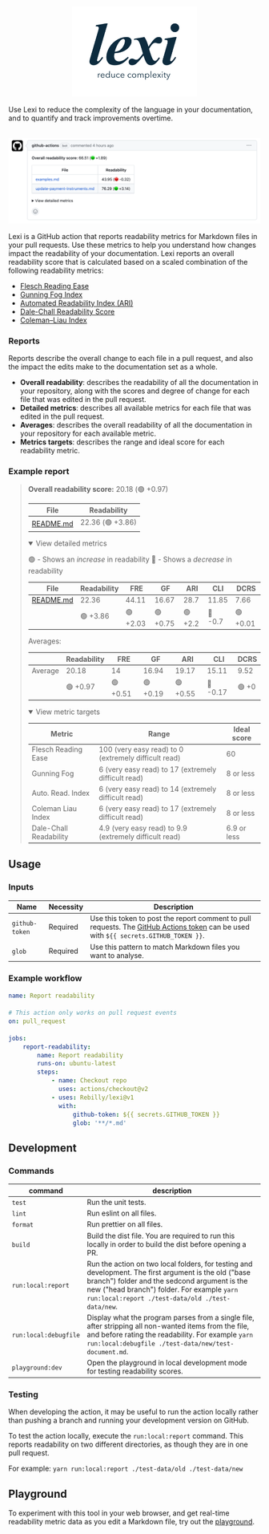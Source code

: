 <p align="center">
  <picture>
    <source srcset="images/logo_b&w_dark.png" media="(prefers-color-scheme: dark)">
    <img width="250" src="images/logo_b&w.png">
  </picture>
</p>
Use Lexi to reduce the complexity of the language in your documentation, and to quantify and track improvements overtime.
</br></br>

<p align="center">
  <picture>
    <source srcset="images/example_comment_dark.png" media="(prefers-color-scheme: dark)">
    <img src="images/example_comment.png">
  </picture>
</p>

Lexi is a GitHub action that reports readability metrics for Markdown files in your pull requests. Use these metrics to help you understand how changes impact the readability of your documentation. Lexi reports an overall readability score that is calculated based on a scaled combination of the following readability metrics: 
- [Flesch Reading Ease](https://en.wikipedia.org/wiki/Flesch_reading_ease)
- [Gunning Fog Index](https://en.wikipedia.org/wiki/Gunning_fog_index)
- [Automated Readability Index (ARI)](https://en.wikipedia.org/wiki/Automated_readability_index)
- [Dale-Chall Readability Score](https://en.wikipedia.org/wiki/Dale%E2%80%93Chall_readability_formula)
- [Coleman–Liau Index](https://en.wikipedia.org/wiki/Coleman%E2%80%93Liau_index)

### Reports

Reports describe the overall change to each file in a pull request, and also the impact the edits make to the documentation set as a whole.

- **Overall readability**: describes the readability of all the documentation in your repository, along with the scores and degree of change for each file that was edited in the pull request.
- **Detailed metrics**: describes all available metrics for each file that was edited in the pull request.
- **Averages**: describes the overall readability of all the documentation in your repository for each available metric.
- **Metrics targets**: describes the range and ideal score for each readability metric.

### Example report

> **Overall readability score:** 20.18 (🟢 +0.97)
> 
> File | Readability
> --- | ---
> [README.md](https://github.com/Rebilly/lexi/blob/cce569da633a092c0a9b09bc1fe6d3df1b4dcb26/README.md "README.md") | 22.36 (🟢 +3.86)
>
> <details open>
>  <summary>View detailed metrics</summary>
>
> 🟢 - Shows an _increase_ in readability
> 🔴 - Shows a _decrease_ in readability
> 
> File | Readability | FRE | GF | ARI | CLI | DCRS
> --- | --- | --- | --- | --- | --- | ---
> [README.md](https://github.com/Rebilly/lexi/blob/cce569da633a092c0a9b09bc1fe6d3df1b4dcb26/README.md "README.md") | 22.36 | 44.11 | 16.67 | 28.7 | 11.85 | 7.66
> &nbsp; | 🟢 +3.86 | 🟢 +2.03 | 🟢 +0.75 | 🟢 +2.2 | 🔴 -0.7 | 🟢 +0.01
>
> Averages:
>
> &nbsp; | Readability | FRE | GF | ARI | CLI | DCRS
> --- | --- | --- | --- | --- | --- | ---
> Average | 20.18 | 14 | 16.94 | 19.17 | 15.11 | 9.52
> &nbsp; | 🟢 +0.97 | 🟢 +0.51 | 🟢 +0.19 | 🟢 +0.55 | 🔴 -0.17 | 🟢 +0
>
> <details open>
>  <summary>View metric targets</summary>
>
> Metric | Range | Ideal score
> --- | --- | ---
> Flesch Reading Ease | 100 (very easy read) to 0 (extremely difficult read) | 60
> Gunning Fog | 6 (very easy read) to 17 (extremely difficult read) | 8 or less
> Auto. Read. Index | 6 (very easy read) to 14 (extremely difficult read) | 8 or less
> Coleman Liau Index | 6 (very easy read) to 17 (extremely difficult read) | 8 or less
> Dale-Chall Readability | 4.9 (very easy read) to 9.9 (extremely difficult read) | 6.9 or less
>
> </details>
>
> </details>
>
> </details>

## Usage

### Inputs

| Name           | Necessity | Description                                                                                                                                                                                                                                               |
| -------------- | --------- |-----------------------------------------------------------------------------------------------------------------------------------------------------------------------------------------------------------------------------------------------------------|
| `github-token` | Required  | Use this token to post the report comment to pull requests. The [GitHub Actions token](https://docs.github.com/en/actions/reference/authentication-in-a-workflow#about-the-github_token-secret) can be used with `${{ secrets.GITHUB_TOKEN }}`. |
| `glob`         | Required  | Use this pattern to match Markdown files you want to analyse.                                                                                                                                                                                    |

### Example workflow

```yaml
name: Report readability

# This action only works on pull request events
on: pull_request

jobs:
    report-readability:
        name: Report readability
        runs-on: ubuntu-latest
        steps:
            - name: Checkout repo
              uses: actions/checkout@v2
            - uses: Rebilly/lexi@v1
              with:
                  github-token: ${{ secrets.GITHUB_TOKEN }}
                  glob: '**/*.md'
```

## Development

### Commands

| command     | description                                                                                                                                                                                                                                     |
| ----------- | ----------------------------------------------------------------------------------------------------------------------------------------------------------------------------------------------------------------------------------------------- |
| `test`      | Run the unit tests.                                                                                                                                                                                                                             |
| `lint`      | Run eslint on all files.                                                                                                                                                                                                                        |
| `format`    | Run prettier on all files.                                                                                                                                                                                                                      |
| `build`     | Build the dist file. You are required to run this locally in order to build the dist before opening a PR.                                                                                                                                       |
| `run:local:report` | Run the action on two local folders, for testing and development. The first argument is the old ("base branch") folder and the sedcond argument is the new ("head branch") folder. For example `yarn run:local:report ./test-data/old ./test-data/new`. |
| `run:local:debugfile` | Display what the program parses from a single file, after stripping all non-wanted items from the file, and before rating the readability. For example `yarn run:local:debugfile ./test-data/new/test-document.md`. |
| `playground:dev` | Open the playground in local development mode for testing readability scores. |

### Testing

When developing the action, it may be useful to run the action locally rather than pushing a branch and running your development version on GitHub.

To test the action locally, execute the `run:local:report` command. This reports readability on two different directories, as though they are in one pull request.

For example: `yarn run:local:report ./test-data/old ./test-data/new`

## Playground

To experiment with this tool in your web browser, and get real-time readability metric data as you edit a Markdown file, try out the [playground](https://rebilly.github.io/lexi/).
